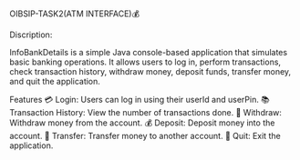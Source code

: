 OIBSIP-TASK2(ATM INTERFACE)💰

Discription:

InfoBankDetails is a simple Java console-based application that simulates basic banking operations. It allows users to log in, perform transactions, check transaction history, withdraw money, deposit funds, transfer money, and quit the application.

Features
💳 Login: Users can log in using their userId and userPin.
📚 Transaction History: View the number of transactions done.
💸 Withdraw: Withdraw money from the account.
💰 Deposit: Deposit money into the account.
🔄 Transfer: Transfer money to another account.
🚪 Quit: Exit the application.
